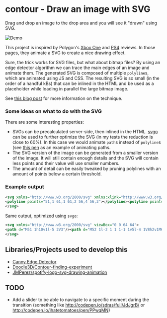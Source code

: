 # contour - Draw an image with SVG

Drag and drop an image to the drop area and you will see it "drawn" using SVG.

![Demo](https://jmperezperez.com/assets/images/posts/contour.gif)

This project is inspired by Polygon's [Xbox One](http://www.polygon.com/a/xbox-one-review) and [PS4](http://www.polygon.com/a/ps4-review) reviews. In those pages, they animate a SVG to create a nice drawing effect.

Sure, the trick works for SVG files, but what about bitmap files? By using an edge detector algorithm we can trace the main edges of an image and animate them. The generated SVG is composed of multiple `polyline`s, which are animated using JS and CSS. The resulting SVG is so small (in the order of a handful kBs) that can be inlined in the HTML and be used as a placeholder while loading in parallel the large bitmap image.

See [this blog post](https://jmperezperez.com/drawing-edges-svg/) for more information on the technique.

### Some ideas on what to do with the SVG

There are some interesting properties:
- SVGs can be precalculated server-side, then inlined in the HTML. [svgo](https://github.com/svg/svgo) can be used to further optimize the SVG (in my tests the reduction is close to 60%). In this case we would animate `path`s instead of `polyline`s (see [this pen](http://codepen.io/jmperez/pen/rxxRRg) as an example of animating paths.
- The SVG version of the image can be generated from a smaller version of the image. It will still contain enough details and the SVG will contain less points and their value will use smaller numbers.
- The amount of detail can be easily tweaked by pruning polylines with an amount of points below a certain threshold.

### Example output

```svg
<svg xmlns="http://www.w3.org/2000/svg" xmlns:xlink="http://www.w3.org/1999/xlink" viewBox="0 0 64 64">
<polyline points="51,1 61,1 61,2 56,4 56,3"></polyline><polyline points="52,1 50,2 51,3 50,4 50,9 46,10 46,8 48,8 48,9"></polyline><polyline points="61,4 61,5 58,6"></polyline><polyline points="19,5 25,5 26,6 27,6 27,7 28,8 29,8 29,12 28,13 28,18"></polyline><polyline points="20,5 16,7 16,8 14,10 14,14 13,15 13,19 14,20 6,26 6,28 5,29 5,31 4,32 4,38 3,39 3,42 2,43 2,47 3,48 3,49 4,50 4,51 5,52 6,52 6,53 7,54 7,55 8,56 10,56 11,55 11,54 8,51"></polyline><polyline points="61,6 61,9 60,10 60,15 61,16 61,17 60,18 58,17"></polyline><polyline points="37,9 38,9 39,10 41,10 42,9 43,9 42,10"></polyline><polyline points="40,10 40,11 37,12"></polyline><polyline points="47,10 46,11 47,12 48,11 48,12 47,13 47,17 48,18 50,18 50,30"></polyline><polyline points="50,10 50,15"></polyline><polyline points="20,11 25,11 25,12 26,13 23,14 21,13"></polyline><polyline points="21,11 18,13 18,15 17,16 16,15"></polyline><polyline points="35,12 35,19"></polyline><polyline points="42,12 42,13 45,13 43,15 43,17 42,18 40,17 37,18 37,14 40,14"></polyline><polyline points="56,12 57,12 58,13 55,15 54,14 54,13"></polyline><polyline points="18,16 17,17 17,18 18,19 17,20 17,26 18,27 19,27 19,28"></polyline><polyline points="26,16 24,17 24,19 25,20 27,20 27,21"></polyline><polyline points="49,18 44,20"></polyline><polyline points="21,20 20,21 21,22 23,22 24,21 25,21 23,23 23,27 24,28 24,30"></polyline><polyline points="57,20 60,20 61,21 57,22"></polyline><polyline points="29,21 30,21 31,22 34,22 34,23 35,24 36,24 36,25 37,26 37,27 36,28 37,29 37,30 38,31 38,32 39,33 39,42 38,43 38,44 34,46 34,47 29,49 29,51"></polyline><polyline points="32,22 28,24"></polyline><polyline points="61,22 61,23 53,24"></polyline><polyline points="61,24 61,28 52,29"></polyline><polyline points="27,26 28,26 28,27 27,28 26,27"></polyline><polyline points="52,26 59,26"></polyline><polyline points="18,29 17,30 18,31 19,31 20,30 20,31"></polyline><polyline points="15,30 15,33 16,34 16,35"></polyline><polyline points="51,32 50,33 50,52 51,53 50,54 50,59 51,60 53,60 55,58 58,58 59,59 60,59 61,58 60,57 60,54 55,53"></polyline><polyline points="56,33 60,33 61,34 55,35"></polyline><polyline points="61,35 61,36 56,37"></polyline><polyline points="61,37 61,38 56,39"></polyline><polyline points="14,39 13,40 13,42 12,43 12,47 13,48 11,49 9,47 9,45 10,44 10,42 11,41 11,40"></polyline><polyline points="7,40 6,41 6,43 4,44"></polyline><polyline points="18,40 18,41 15,42"></polyline><polyline points="31,40 32,40 32,41 29,43 29,41"></polyline><polyline points="60,41 60,42 59,43 60,44 61,44 61,48 59,50 56,49 55,50 57,52"></polyline><polyline points="54,42 57,42 57,43 54,45 54,43"></polyline><polyline points="37,45 37,48 35,50 35,51 34,52 31,51 31,52 30,53"></polyline><polyline points="25,52 26,52 26,53 25,54 24,53 19,54 19,55 20,56 22,56 23,55 23,57"></polyline><polyline points="35,52 32,55 32,56 26,58 26,56 25,55"></polyline><polyline points="12,54 14,54 14,55"></polyline><polyline points="16,55 16,56 17,56 17,58 15,59 15,58"></polyline><polyline points="10,56 10,57 11,57 11,58 12,59 13,58"></polyline><polyline points="31,57 31,58 32,59 32,62"></polyline><polyline points="28,58 28,61 26,62 24,61 25,60 22,59 20,61 20,62"></polyline><polyline points="62,58 61,59 61,60 50,62 50,61 51,61"></polyline>
</svg>
```

Same output, optimized using `svgo`:

```svg
<svg xmlns="http://www.w3.org/2000/svg" viewBox="0 0 64 64">
<path d="M51 1h10v1l-5 2V3"/><path d="M52 1l-2 1 1 1-1 1v5l-4 1V8h2v1M61 4v1l-3 1M19 5h6l1 1h1v1l1 1h1v4l-1 1v5"/><path d="M20 5l-4 2v1l-2 2v4l-1 1v4l1 1-8 6v2l-1 1v2l-1 1v6l-1 1v3l-1 1v4l1 1v1l1 1v1l1 1h1v1l1 1v1l1 1h2l1-1v-1l-3-3M61 6v3l-1 1v5l1 1v1l-1 1-2-1M37 9h1l1 1h2l1-1h1l-1 1M40 10v1l-3 1M47 10l-1 1 1 1 1-1v1l-1 1v4l1 1h2v12M50 10v5M20 11h5v1l1 1-3 1-2-1"/><path d="M21 11l-3 2v2l-1 1-1-1M35 12v7M42 12v1h3l-2 2v2l-1 1-2-1-3 1v-4h3M56 12h1l1 1-3 2-1-1v-1M18 16l-1 1v1l1 1-1 1v6l1 1h1v1M26 16l-2 1v2l1 1h2v1M49 18l-5 2M21 20l-1 1 1 1h2l1-1h1l-2 2v4l1 1v2M57 20h3l1 1-4 1M29 21h1l1 1h3v1l1 1h1v1l1 1v1l-1 1 1 1v1l1 1v1l1 1v9l-1 1v1l-4 2v1l-5 2v2M32 22l-4 2M61 22v1l-8 1M61 24v4l-9 1M27 26h1v1l-1 1-1-1M52 26h7M18 29l-1 1 1 1h1l1-1v1M15 30v3l1 1v1M51 32l-1 1v19l1 1-1 1v5l1 1h2l2-2h3l1 1h1l1-1-1-1v-3l-5-1M56 33h4l1 1-6 1M61 35v1l-5 1M61 37v1l-5 1M14 39l-1 1v2l-1 1v4l1 1-2 1-2-2v-2l1-1v-2l1-1v-1M7 40l-1 1v2l-2 1M18 40v1l-3 1"/><path d="M31 40h1v1l-3 2v-2M60 41v1l-1 1 1 1h1v4l-2 2-3-1-1 1 2 2M54 42h3v1l-3 2v-2M37 45v3l-2 2v1l-1 1-3-1v1l-1 1M25 52h1v1l-1 1-1-1-5 1v1l1 1h2l1-1v2M35 52l-3 3v1l-6 2v-2l-1-1M12 54h2v1M16 55v1h1v2l-2 1v-1M10 56v1h1v1l1 1 1-1M31 57v1l1 1v3M28 58v3l-2 1-2-1 1-1-3-1-2 2v1M62 58l-1 1v1l-11 2v-1h1"/>
</svg>
```

## Libraries/Projects used to develop this

- [Canny Edge Detector](http://canny-edge-detection.herokuapp.com/)
- [Doodle3D/Contour-finding-experiment](https://github.com/Doodle3D/Contour-finding-experiment)
- [JMPerez/spotify-logo-svg-drawing-animation](https://github.com/JMPerez/spotify-logo-svg-drawing-animation)

## TODO

- Add a slider to be able to navigate to a specific moment during the transition (something like http://codepen.io/sdras/full/JdJgrB/ or http://codepen.io/ihatetomatoes/pen/PPwqMN)
